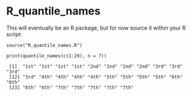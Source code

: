 # R_quantile_names

This will eventually be an R package, but for now source it within your R script:

    source("R_quantile_names.R")

    print(quantile_names(c(1:29), n = 7))
    
     [1]  "1st" "1st" "1st" "1st" "2nd" "2nd" "2nd" "2nd" "3rd" "3rd" "3rd"
     [12] "3rd" "4th" "4th" "4th" "4th" "5th" "5th" "5th" "5th" "6th" "6th"
     [23] "6th" "6th" "7th" "7th" "7th" "7th" "7th"
